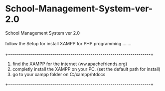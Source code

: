 # School-Management-System-ver-2.0
School Management System ver 2.0 
<br><br>
follow the Setup for install XAMPP for PHP programming........<br><br>
+-----------------------------------------------------------------------+<br>

1. find the XAMPP for the internet (ww.apachefriends.org)
2. completly install the XAMPP on your PC. (set the default path for install) 
3. go to your xampp folder on C:/xampp/htdocs

 +-----------------------------------------------------------------------+<br>
